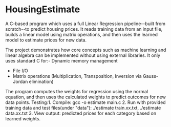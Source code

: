 # HousingEstimate
A C-based program which uses a full Linear Regression pipeline--built from scratch--to predict housing prices. It reads training data from an input file, builds a linear model using matrix operations, and then uses the learned model to estimate prices for new data. 

The project demonstrates how core concepts such as machine learning and linear algebra can be implemented without using external libraries. It only uses standard C for:- Dynamic memory management
- File I/O
- Matrix operations (Multiplication, Transposition, Inversion via Gauss-Jordan elimination)

The program computes the weights for regression using the normal equation, and then uses the calculated weights to predict outcomes for new data points. 
Testing:1. Compile: gcc -o estimate main.c
2. Run with provided training data and test files(under "data"): ./estimate train.xx.txt, ./estimate data.xx.txt
3. View output: predicted prices for each category based on learned weights. 
